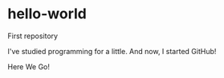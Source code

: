 # hello-world
First repository

I've studied programming for a little.
And now, I started GitHub!

Here We Go!
